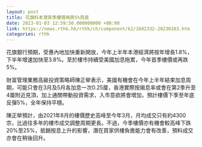 ```yaml
---
layout: post
title: 花旗料本港首季樓價再跌5%見底
date: 2023-01-03 12:59:50.000000000 +08:00
link: https://news.rthk.hk/rthk/ch/component/k2/1682332-20230103.htm
categories: rthk
---
```


花旗銀行預期，受惠內地加快重新開放，今年上半年本港經濟將按年增長1.8%，下半年增速加快至3.8%。至於樓市持續受美國加息拖累，今年首季樓價或再跌5%。

財富管理業務高級投資策略師陳正犖表示，美國有機會在今年上半年結束加息周期，可能只會在3月及5月各加息一次0.25厘，香港實際按揭息率或會在第2季升至4厘附近見頂，加上通關帶動投資需求，入市意欲將會增加，預計樓價下季至年底反彈5%，全年保持平穩。

陳正犖預計，由2021年8月的樓價歷史高峰至今年3月，月均成交只有約4300宗，比過往多年的樓市成交調整周期更長。不過，今季樓價亦有機會較高峰下跌20%至25%，抵銷按息上升的影響，潛在買家供樓負擔能力會有改善，預料成交亦會在稍後回升。
